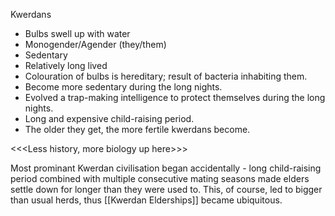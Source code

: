 Kwerdans
- Bulbs swell up with water
- Monogender/Agender (they/them)
- Sedentary
- Relatively long lived
- Colouration of bulbs is hereditary; result of bacteria inhabiting them.    
- Become more sedentary during the long nights.
- Evolved a trap-making intelligence to protect themselves during the long nights.   
- Long and expensive child-raising period.
- The older they get, the more fertile kwerdans become.

<<<Less history, more biology up here>>>

Most prominant Kwerdan civilisation began accidentally - long child-raising period combined with multiple consecutive mating seasons made elders settle down for longer than they were used to. This, of course, led to bigger than usual herds, thus [[Kwerdan Elderships]] became ubiquitous. 

